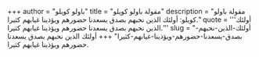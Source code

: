 +++
author = "باولو كويلو"
title = "مقولة باولو كويلو"
description = "مقولة باولو كويلو: أولئك الذين نحبهم بصدق يسعدنا حضورهم ويؤذينا غيابهم كثيرا."
quote = '''أولئك الذين نحبهم بصدق يسعدنا حضورهم ويؤذينا غيابهم كثيرا.''' 
slug = "أولئك-الذين-نحبهم-بصدق-يسعدنا-حضورهم-ويؤذينا-غيابهم-كثيرا"
+++
أولئك الذين نحبهم بصدق يسعدنا حضورهم ويؤذينا غيابهم كثيرا.
